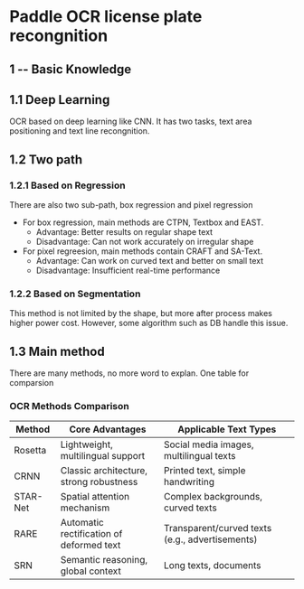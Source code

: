 # Paddle OCR license plate recongnition
## 1 -- Basic Knowledge
## 1.1 Deep Learning
OCR based on deep learning like CNN. It has two tasks, text area positioning and text line recongnition.
## 1.2 Two path
### 1.2.1 Based on Regression
There are also two sub-path, box regression and pixel regression
- For box regression, main methods are CTPN, Textbox and EAST.
    - Advantage: Better results on regular shape text
    - Disadvantage: Can not work accurately on irregular shape
- For pixel regreesion, main methods contain CRAFT and SA-Text.
    - Advantage: Can work on curved text and better on small text
    - Disadvantage: Insufficient real-time performance
### 1.2.2 Based on Segmentation
This method is not limited by the shape, but more after process makes higher power cost.
However, some algorithm such as DB handle this issue.
## 1.3 Main method
There are many methods, no more word to explan. 
One table for comparsion

### OCR Methods Comparison

| Method   | Core Advantages                         | Applicable Text Types                         |
|----------|-----------------------------------------|-----------------------------------------------|
| Rosetta  | Lightweight, multilingual support       | Social media images, multilingual texts       |
| CRNN     | Classic architecture, strong robustness | Printed text, simple handwriting              |
| STAR-Net | Spatial attention mechanism             | Complex backgrounds, curved texts             |
| RARE     | Automatic rectification of deformed text| Transparent/curved texts (e.g., advertisements)|
| SRN      | Semantic reasoning, global context      | Long texts, documents                         |

